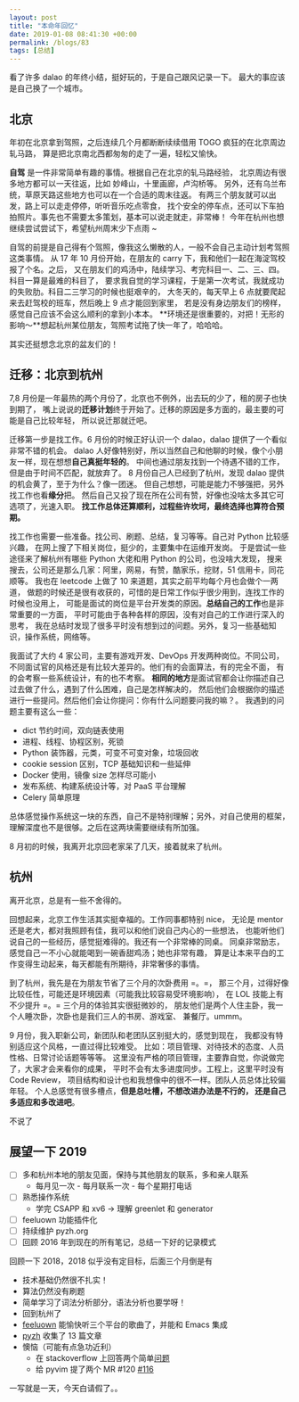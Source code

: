 ```yaml
---
layout: post
title: "本命年回忆"
date: 2019-01-08 08:41:30 +00:00
permalink: /blogs/83
tags: [总结]
---
```

看了许多 dalao 的年终小结，挺好玩的，于是自己跟风记录一下。
最大的事应该是自己换了一个城市。

## 北京
年初在北京拿到驾照，之后连续几个月都断断续续借用 TOGO 疯狂的在北京周边轧马路，
算是把北京南北西都匆匆的走了一遍，轻松又愉快。

**自驾** 是一件非常简单有趣的事情。根据自己在北京的轧马路经验，
北京周边有很多地方都可以一天往返，比如 妙峰山，十里画廊，卢沟桥等。
另外，还有乌兰布统，草原天路这些地方也可以在一个合适的周末往返。
有两三个朋友就可以出发，路上可以走走停停，听听音乐吃点零食，
找个安全的停车点，还可以下车拍拍照片。事先也不需要太多策划，基本可以说走就走，非常棒！
今年在杭州也想继续尝试尝试下，希望杭州周末少下点雨 ~

自驾的前提是自己得有个驾照，像我这么懒散的人，一般不会自己主动计划考驾照这类事情。
从 17 年 10 月份开始，在朋友的 carry 下，我和他们一起在海淀驾校报了个名。之后，
又在朋友们的鸡汤中，陆续学习、考完科目一、二、三、四。科目一算是最难的科目了，
要求我自觉的学习课程，于是第一次考试，我就成功的失败肋。科目二三学习的时候也挺艰辛的，
大冬天的，每天早上 6 点就要爬起来去赶驾校的班车，然后晚上 9 点才能回到家里，
若是没有身边朋友们的榜样，感觉自己应该不会这么顺利的拿到小本本。
**环境还是很重要的，对把！无形的影响～**想起杭州某位朋友，驾照考试拖了快一年了，哈哈哈。

其实还挺想念北京的盆友们的！

## 迁移：北京到杭州
7,8 月份是一年最热的两个月份了，北京也不例外，出去玩的少了，租的房子也快到期了，
嘴上说说的**迁移计划**终于开始了。迁移的原因是多方面的，最主要的可能是自己比较年轻，
所以说迁那就迁吧。

迁移第一步是找工作。6 月份的时候正好认识一个 dalao，dalao 提供了一个看似非常不错的机会。
dalao 人好像特别好，所以当然自己和他聊的时候，像个小朋友一样，现在想想**自己真挺年轻的**。
中间也通过朋友找到一个待遇不错的工作，但是由于时间不匹配，就放弃了。
8 月份自己人已经到了杭州，发现 dalao 提供的机会黄了，至于为什么？像一团迷。
但自己想想，可能是能力不够强把，另外找工作也看**缘分**把。
然后自己又投了现在所在公司有赞，好像也没啥太多其它可选项了，光速入职。
**找工作总体还算顺利，过程些许坎坷，最终选择也算符合预期。**

找工作也需要一些准备。找公司、刷题、总结，复习等等。自己对 Python 比较感兴趣，
在网上搜了下相关岗位，挺少的，主要集中在运维开发岗。
于是尝试一些途径来了解杭州有哪些 Python 大佬和用 Python 的公司，也没啥大发现，
搜来搜去，公司还是那么几家：阿里，网易，有赞，酷家乐，挖财，51 信用卡，同花顺等。
我也在 leetcode 上做了 10 来道题，其实之前平均每个月也会做个一两道，
做题的时候还是很有收获的，可惜的是日常工作似乎很少用到，连找工作的时候也没用上，
可能是面试的岗位是平台开发类的原因。**总结自己的工作**也是非常重要的一方面，
平时可能由于各种各样的原因，没有对自己的工作进行深入的思考，
我在总结时发现了很多平时没有想到过的问题。另外，复习一些基础知识，操作系统，网络等。

我面试了大约 4 家公司，主要有游戏开发、DevOps 开发两种岗位。不同公司，
不同面试官的风格还是有比较大差异的。他们有的会面算法，有的完全不面，
有的会考察一些系统设计，有的也不考察。
**相同的地方**是面试官都会让你描述自己过去做了什么，遇到了什么困难，自己是怎样解决的，
然后他们会根据你的描述进行一些提问。然后他们会让你提问：你有什么问题要问我的嘛？。
我遇到的问题主要有这么一些：

- dict 节约时间，双向链表使用
- 进程、线程、协程区别，死锁
- Python 装饰器，元类，可变不可变对象，垃圾回收
- cookie session 区别，TCP 基础知识和一些延伸
- Docker 使用，镜像 size 怎样尽可能小
- 发布系统、构建系统设计等，对 PaaS 平台理解
- Celery 简单原理

总体感觉操作系统这一块的东西，自己不是特别理解；另外，对自己使用的框架，
理解深度也不是很够。之后在这两块需要继续有所加强。

8 月初的时候，我离开北京回老家呆了几天，接着就来了杭州。

## 杭州
离开北京，总是有一些不舍得的。

回想起来，北京工作生活其实挺幸福的。工作同事都特别 nice，
无论是 mentor 还是老大，都对我照顾有佳，我可以和他们说自己内心的一些想法，
也能听他们说自己的一些经历，感觉挺难得的。我还有一个非常棒的同桌。
同桌非常励志，感觉自己一不小心就能喝到一碗香甜鸡汤；她也非常有趣，
算是让本来平白的工作变得生动起来，每天都能有所期待，非常奢侈的事情。

到了杭州，我先是在为朋友节省了三个月的次卧费用 =。=，
那三个月，过得好像比较任性，可能还是环境因素（可能我比较容易受环境影响），
在 LOL 技能上有不少提升 =。= 三个月的体验其实很挺微妙的，
朋友他们是两个人住主卧，我一个人睡次卧，次卧也是我们三人的书房、游戏室、
兼餐厅。ummm。

9 月份，我入职新公司，新团队和老团队区别挺大的，感觉到现在，
我都没有特别适应这个风格，一直过得比较难受。
比如：项目管理、对待技术的态度、人员性格、日常讨论话题等等等。
这里没有严格的项目管理，主要靠自觉，你说做完了，大家才会来看你的成果，
平时不会有太多进度同步。工程上，这里平时没有 Code Review，
项目结构和设计也和我想像中的很不一样。团队人员总体比较偏年轻。
个人总感觉有很多槽点，**但是总吐槽，不想改进办法是不行的，
还是自己多适应和多改进吧**。

不说了

## 展望一下 2019

- [ ] 多和杭州本地的朋友见面，保持与其他朋友的联系，多和亲人联系
  - 每月见一次 - 每月联系一次 - 每个星期打电话
- [ ] 熟悉操作系统
  - 学完 CSAPP 和 xv6 -> 理解 greenlet 和 generator
- [ ] feeluown 功能插件化
- [ ] 持续维护 pyzh.org
- [ ] 回顾 2016 年到现在的所有笔记，总结一下好的记录模式

回顾一下 2018，2018 似乎没有定目标，后面三个月倒是有

- 技术基础仍然很不扎实！
- 算法仍然没有刷题
- 简单学习了词法分析部分，语法分析也要学呀！
- 回到杭州了
- [feeluown](http://github.com/cosven/feeluown) 能愉快听三个平台的歌曲了，并能和 Emacs 集成
- [pyzh](http://blog.pyzh.org/) 收集了 13 篇文章
- 懊恼（可能有点急功近利）
  - 在 stackoverflow 上回答两个简单[问题](https://stackoverflow.com/users/4302892/cosven)
  - 给 pyvim 提了两个 MR #120 [#116](https://github.com/prompt-toolkit/pyvim/pull/116)

一写就是一天，今天白请假了。。